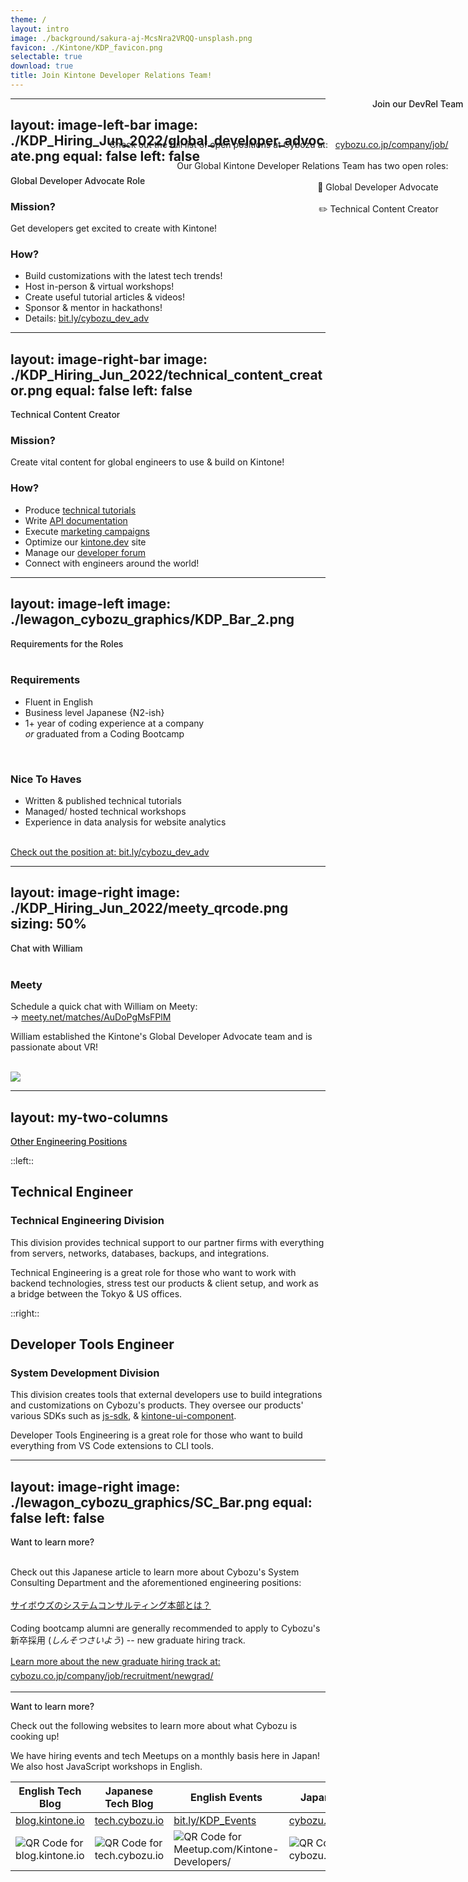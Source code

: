 ```yaml
---
theme: /
layout: intro
image: ./background/sakura-aj-McsNra2VRQQ-unsplash.png
favicon: ./Kintone/KDP_favicon.png
selectable: true
download: true
title: Join Kintone Developer Relations Team!
---
```


<div class="mb-4 absolute top-20 left-12" style=" position: absolute; right:0; text-align: right;">
  <span class="text-6xl text-primary-lighter text-opacity-80" style="font-weight:500;" >
    Join our DevRel Team <i class="light-icon-user-plus"></i> &nbsp;
  </span>
  <div><br><br></div>
  <div>
    <p>
      Check out the full list of open positions at Cybozu at: &nbsp; <a href="https://cybozu.co.jp/company/job/recruitment/">cybozu.co.jp/company/job/</a>
      &nbsp; &nbsp; &nbsp; &nbsp;
      <br><br>
      Our Global Kintone Developer Relations Team has two open roles:
      &nbsp; &nbsp; &nbsp; &nbsp;
      <br>
      <br>
      📣 Global Developer Advocate
      &nbsp; &nbsp; &nbsp; &nbsp; &nbsp; &nbsp;
      <br>
      <br>
      ✏️ Technical Content Creator
      &nbsp; &nbsp; &nbsp; &nbsp; &nbsp; &nbsp;
    </p>
  </div>
</div>


---
layout: image-left-bar
image: ./KDP_Hiring_Jun_2022/global_developer_advocate.png
equal: false
left: false
---

<div class="text-3xl text-primary dark:text-primary top-1" style="font-weight:500;" >
  Global Developer Advocate Role <i class="light-icon-pencil"></i>
</div>

### Mission?
Get developers get excited to create with Kintone!

### How?

- Build customizations with the latest tech trends!
- Host in-person & virtual workshops!
- Create useful tutorial articles & videos!
- Sponsor & mentor in hackathons!
- Details: [bit.ly/cybozu_dev_adv](https://bit.ly/cybozu_dev_adv)


---
layout: image-right-bar
image: ./KDP_Hiring_Jun_2022/technical_content_creator.png
equal: false
left: false
---

<div class="text-3xl text-primary dark:text-primary top-1" style="font-weight:500;" >
  Technical Content Creator <i class="light-icon-pencil"></i>
</div>

### Mission?
Create vital content for global engineers to use & build on Kintone!
### How?

- Produce [technical tutorials](https://kintone.dev/en/tutorials/)
- Write [API documentation](https://kintone.dev/en/docs/)
- Execute [marketing campaigns](https://kintone.dev/en/landing-page/hackathon/)
- Optimize our [kintone\.dev](https://kintone.dev/) site
- Manage our [developer forum](https://forum.kintone.dev/)
- Connect with engineers around the world!


---
layout: image-left
image: ./lewagon_cybozu_graphics/KDP_Bar_2.png
---

<div class="text-3xl text-primary dark:text-primary top-1" style="font-weight:500;" >
  Requirements for the Roles <i class="light-icon-pencil"></i>
</div>

<br>

### Requirements

- Fluent in English
- Business level Japanese {N2-ish}
- 1+ year of coding experience at a company <br> *or* graduated from a Coding Bootcamp

<br>

### Nice To Haves

- Written & published technical tutorials
- Managed/ hosted technical workshops
- Experience in data analysis for website analytics

<br>

  <div class="text-primary dark:text-primary pb-2 pt-4">
    <a href="https://bit.ly/cybozu_dev_adv">
      Check out the position at: bit.ly/cybozu_dev_adv
    </a>
  </div>


---
layout: image-right
image: ./KDP_Hiring_Jun_2022/meety_qrcode.png
sizing: 50%
---

<div class="text-3xl text-primary dark:text-primary top-1" style="font-weight:500;" >
  Chat with William <i class="light-icon-lego"></i>
</div>

<br>

### Meety
Schedule a quick chat with William on Meety:  
→ [meety.net/matches/AuDoPgMsFPlM](https://meety.net/matches/AuDoPgMsFPlM)

William established the Kintone's Global Developer Advocate team and is passionate about VR!

<br>

<img src="/Kintone/William_Profile-100.png" />


---
layout: my-two-columns
---

<div class="text-3xl text-primary dark:text-primary top-1" style="font-weight:500;" >
    <a href="https://cybozu.co.jp/company/job/recruitment/newgrad/systemconsulting.html">
      Other Engineering Positions <i class="light-icon-sitemap"></i>
    </a>
  </div>

::left::

## Technical Engineer <i class="light-icon-tool"></i>
### Technical Engineering Division

This division provides technical support to our partner firms with everything from servers, networks, databases, backups, and integrations.

Technical Engineering is a great role for those who want to work with backend technologies, stress test our products & client setup, and work as a bridge between the Tokyo & US offices.

::right::

## Developer Tools Engineer <i class="light-icon-tools"></i>
### System Development Division

This division creates tools that external developers use to build integrations and customizations on Cybozu's products.
They oversee our products' various SDKs such as [js-sdk](https://github.com/kintone/js-sdk), & [kintone-ui-component](https://github.com/kintone-labs/kintone-ui-component).

Developer Tools Engineering is a great role for those who want to build everything from VS Code extensions to CLI tools.


---
layout: image-right
image: ./lewagon_cybozu_graphics/SC_Bar.png
equal: false
left: false
---

<div class="text-3xl text-primary dark:text-primary top-1" style="font-weight:500;" >
  Want to learn more? <i class="light-icon-bolt"></i>
</div>

<br>

Check out this Japanese article to learn more about Cybozu's System Consulting Department and the aforementioned engineering positions:

<div class="text-primary dark:text-primary pb-2 pt-4" style="line-height: 2;">
  <a href="https://www.wantedly.com/companies/cybozu/post_articles/241621">
    サイボウズのシステムコンサルティング本部とは？
  </a>
</div>

  Coding bootcamp alumni are generally recommended to apply to Cybozu's 新卒採用 (*しんそつさいよう*) -- new graduate hiring track.

  <div class="text-primary dark:text-primary pb-2 pt-4" style="line-height: 1.6;">
    <a href="https://cybozu.co.jp/company/job/recruitment/newgrad/">
      Learn more about the new graduate hiring track at: cybozu.co.jp/company/job/recruitment/newgrad/
    </a>
  </div>


---

<div class="text-3xl text-primary dark:text-primary top-1" style="font-weight:500;" >
  Want to learn more? <i class="light-icon-bolt"></i>
</div>

Check out the following websites to learn more about what Cybozu is cooking up!  

We have hiring events and tech Meetups on a monthly basis here in Japan!
We also host JavaScript workshops in English.

<table width="100%">
  <thead>
    <tr>
      <th>English Tech Blog</th>
      <th>Japanese Tech Blog</th>
      <th>English Events</th>
      <th>Japanese Events</th>
    </tr>
  </thead>
  <tbody>
    <tr>
      <td width="25%"><a href="https://blog.kintone.io/">blog.kintone.io</a></td>
      <td width="25%"><a href="https://tech.cybozu.io/">tech.cybozu.io</a></td>
      <td width="25%"><a href="http://bit.ly/KDP_Events">bit.ly/KDP_Events</a></td>
      <td width="25%"><a href="https://cybozu.connpass.com/">cybozu.connpass.com</a></td>
    </tr>
    <tr>
      <td><img src="/lewagon_cybozu_graphics/QR_Code_Blog_EN.png" alt="QR Code for blog.kintone.io"></td>
      <td><img src="/lewagon_cybozu_graphics/QR_Code_Blog_JP.png" alt="QR Code for tech.cybozu.io"></td>
      <td><img src="/lewagon_cybozu_graphics/QR_Code_Event_EN.png" alt="QR Code for Meetup.com/Kintone-Developers/"></td>
      <td><img src="/lewagon_cybozu_graphics/QR_Code_Event_JP.png" alt="QR Code for cybozu.connpass.com"></td>
    </tr>
  </tbody>
</table>
